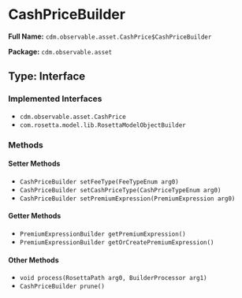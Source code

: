 # CashPriceBuilder

**Full Name:** `cdm.observable.asset.CashPrice$CashPriceBuilder`

**Package:** `cdm.observable.asset`

## Type: Interface

### Implemented Interfaces

- `cdm.observable.asset.CashPrice`
- `com.rosetta.model.lib.RosettaModelObjectBuilder`

### Methods

#### Setter Methods

- `CashPriceBuilder setFeeType(FeeTypeEnum arg0)`
- `CashPriceBuilder setCashPriceType(CashPriceTypeEnum arg0)`
- `CashPriceBuilder setPremiumExpression(PremiumExpression arg0)`

#### Getter Methods

- `PremiumExpressionBuilder getPremiumExpression()`
- `PremiumExpressionBuilder getOrCreatePremiumExpression()`

#### Other Methods

- `void process(RosettaPath arg0, BuilderProcessor arg1)`
- `CashPriceBuilder prune()`

